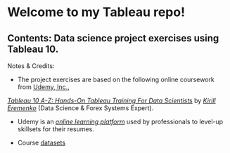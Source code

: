 # Welcome to my Tableau repo!
## Contents: Data science project exercises using Tableau 10.
Notes & Credits:
  * The project exercises are based on the following online coursework from [Udemy, Inc.](https://www.udemy.com),

  [_Tableau 10 A-Z: Hands-On Tableau Training For Data Scientists_](https://www.udemy.com/tableau10/learn/v4/overview) by [_Kirill Eremenko_](https://www.udemy.com/user/kirilleremenko) (Data Science & Forex Systems Expert).

  * Udemy is an [_online learning platform_](https://en.wikipedia.org/wiki/Udemy) used by professionals to level-up skillsets for their resumes.

  * Course [datasets](https://www.superdatascience.com/tableau)
